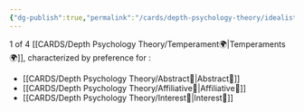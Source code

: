 ```yaml
---
{"dg-publish":true,"permalink":"/cards/depth-psychology-theory/idealist-unicorn/","created":"2023-02-24T19:02:03.515+01:00","updated":"2023-04-27T10:24:48.157+02:00"}
---
```


1 of 4 [[CARDS/Depth Psychology Theory/Temperament🌍\|Temperaments🌍]], characterized by preference for : 
- [[CARDS/Depth Psychology Theory/Abstract🧲\|Abstract🧲]] 
- [[CARDS/Depth Psychology Theory/Affiliative🐜\|Affiliative🐜]] 
- [[CARDS/Depth Psychology Theory/Interest👀\|Interest👀]] 
